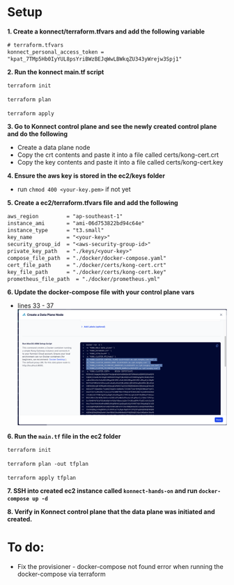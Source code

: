 # Setup

__1. Create a konnect/terraform.tfvars and add the following variable__

```
# terraform.tfvars
konnect_personal_access_token = "kpat_7TMp5Hb0IyYUL8psYriBWzBEJqWwLBWkqZU343yWrejw3Spj1"
```

__2. Run the konnect main.tf script__

```
terraform init

terraform plan

terraform apply
```

__3. Go to Konnect control plane and see the newly created control plane and do the following__

  - Create a data plane node
  - Copy the crt contents and paste it into a file called certs/kong-cert.crt
  - Copy the key contents and paste it into a file called certs/kong-cert.key

__4. Ensure the aws key is stored in the ec2/keys folder__

  - run `chmod 400 <your-key.pem>` if not yet

__5. Create a ec2/terraform.tfvars file and add the following__

```
aws_region         = "ap-southeast-1"
instance_ami       = "ami-06d753822bd94c64e"
instance_type      = "t3.small"
key_name           = "<your-key>"
security_group_id  = "<aws-security-group-id>"
private_key_path   = "./keys/<your-key>"
compose_file_path  = "./docker/docker-compose.yaml"
cert_file_path     = "./docker/certs/kong-cert.crt"
key_file_path      = "./docker/certs/kong-cert.key"
prometheus_file_path  = "./docker/prometheus.yml"
```

__6. Update the docker-compose file with your control plane vars__
  - lines 33 - 37
  ![](/img/config.png)

__6. Run the `main.tf` file in the ec2 folder__

```
terraform init

terraform plan -out tfplan

terraform apply tfplan
```

__7. SSH into created ec2 instance called `konnect-hands-on` and run `docker-compose up -d`__

__8. Verify in Konnect control plane that the data plane was initiated and created.__

# To do:

- Fix the provisioner - docker-compose not found error when running the docker-compose via terraform
